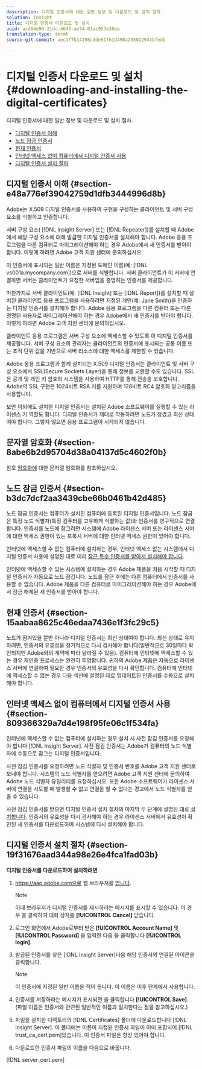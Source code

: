 ```yaml
---
description: 디지털 인증서에 대한 일반 정보 및 다운로드 및 설치 절차.
solution: Insight
title: 디지털 인증서 다운로드 및 설치
uuid: ac484e96-21dc-4643-ae74-01ac957e30ee
translation-type: tm+mt
source-git-commit: aec1f7b14198cdde91f61d490a235022943bfedb

---
```



# 디지털 인증서 다운로드 및 설치{#downloading-and-installing-the-digital-certificates}

디지털 인증서에 대한 일반 정보 및 다운로드 및 설치 절차.

* [디지털 인증서 이해](../../../../../home/c-inst-svr/c-install-ins-svr/t-install-proc-inst-svr-dpu/c-dnld-dgtl-cert/c-dnld-dgtl-cert.md#section-e48a776ef39042759d1dfb3444996d8b)
* [노드 잠금 인증서](../../../../../home/c-inst-svr/c-install-ins-svr/t-install-proc-inst-svr-dpu/c-dnld-dgtl-cert/c-dnld-dgtl-cert.md#section-b3dc7dcf2aa3439cbe66b0461b42d485)
* [현재 인증서](../../../../../home/c-inst-svr/c-install-ins-svr/t-install-proc-inst-svr-dpu/c-dnld-dgtl-cert/c-dnld-dgtl-cert.md#section-15aabaa8625c46edaa7436e1f3fc29c5)
* [인터넷 액세스 없이 컴퓨터에서 디지털 인증서 사용](../../../../../home/c-inst-svr/c-install-ins-svr/t-install-proc-inst-svr-dpu/c-dnld-dgtl-cert/c-dnld-dgtl-cert.md#section-809366329a7d4e198f95fe06c1f534fa)
* [디지털 인증서 설치 절차](../../../../../home/c-inst-svr/c-install-ins-svr/t-install-proc-inst-svr-dpu/c-dnld-dgtl-cert/c-dnld-dgtl-cert.md#section-19f31676aad344a98e26e4fca1fad03b)

## 디지털 인증서 이해 {#section-e48a776ef39042759d1dfb3444996d8b}

Adobe는 X.509 디지털 인증서를 사용하여 구현을 구성하는 클라이언트 및 서버 구성 요소를 식별하고 인증합니다.

서버 구성 요소( [!DNL Insight Server] 또는 [!DNL Repeater])를 설치할 때 Adobe에서 해당 구성 요소에 대해 발급한 디지털 인증서를 설치해야 합니다. Adobe 응용 프로그램을 다른 컴퓨터로 마이그레이션해야 하는 경우 Adobe에서 새 인증서를 받아야 합니다. 이렇게 하려면 Adobe 고객 지원 센터에 문의하십시오.

이 인증서에 표시되는 일반 이름은 지정된 도메인 이름(예: [!DNL vs001a.mycompany.com])으로 서버를 식별합니다. 서버 클라이언트가 이 서버에 연결하면 서버는 클라이언트가 요청한 서버임을 증명하는 인증서를 제공합니다.

마찬가지로 서버 클라이언트(예: [!DNL Insight] 또는 [!DNL Report])를 설치할 때 설치된 클라이언트 응용 프로그램을 사용하려면 지정된 개인(예: Jane Smith)을 인증하는 디지털 인증서를 설치해야 합니다. Adobe 응용 프로그램을 다른 컴퓨터 또는 다른 명명된 사용자로 마이그레이션해야 하는 경우 Adobe에서 새 인증서를 받아야 합니다. 이렇게 하려면 Adobe 고객 지원 센터에 문의하십시오.

클라이언트 응용 프로그램은 서버 구성 요소에 액세스할 수 있도록 이 디지털 인증서를 제공합니다. 서버 구성 요소의 관리자는 클라이언트의 인증서에 표시되는 공통 이름 또는 조직 단위 값을 기반으로 서버 리소스에 대한 액세스를 제한할 수 있습니다.

Adobe 응용 프로그램과 함께 설치되는 X.509 디지털 인증서는 클라이언트 및 서버 구성 요소에서 SSL(Secure Sockets Layer)을 통해 정보를 교환할 수도 있습니다. SSL은 공개 및 개인 키 암호화 시스템을 사용하여 HTTP를 통해 전송을 보호합니다. Adobe의 SSL 구현은 1024비트 RSA 키를 지원하며 128비트 RC4 암호화 알고리즘을 사용합니다.

보안 이외에도 설치한 디지털 인증서는 설치된 Adobe 소프트웨어를 실행할 수 있는 라이센스 키 역할도 합니다. 디지털 인증서가 제대로 작동하려면 노드가 잠겼고 최신 상태여야 합니다. 그렇지 않으면 응용 프로그램이 시작되지 않습니다.

## 문자열 암호화 {#section-8abe6b2d95704d38a04137d5c4602f0b}

암호 [암호화에](../../../../../home/c-inst-svr/c-install-ins-svr/t-install-proc-inst-svr-dpu/c-dnld-dgtl-cert/string-encryption.md#concept-35da0b53650a4d7e82b240ad27f6d45a) 대한 문자열 암호화를 참조하십시오.

## 노드 잠금 인증서 {#section-b3dc7dcf2aa3439cbe66b0461b42d485}

노드 잠금 인증서는 컴퓨터가 설치된 컴퓨터에 등록된 디지털 인증서입니다. 노드 잠금은 특정 노드 식별자(특정 컴퓨터를 고유하게 식별하는 값)와 인증서를 영구적으로 연결합니다. 인증서를 노드에 잠그려면 시스템에 Adobe 라이센스 서버 또는 라이센스 서버에 대한 액세스 권한이 있는 프록시 서버에 대한 인터넷 액세스 권한이 있어야 합니다.

인터넷에 액세스할 수 없는 컴퓨터에 설치하는 경우, 인터넷 액세스 없는 시스템에서 디지털 인증서 사용에 설명된 대로 미리 [잠근 특수 인증서를 받아서 설치해야 합니다](../../../../../home/c-inst-svr/c-install-ins-svr/t-install-proc-inst-svr-dpu/c-dnld-dgtl-cert/c-dnld-dgtl-cert.md#section-809366329a7d4e198f95fe06c1f534fa).

인터넷에 액세스할 수 있는 시스템에 설치하는 경우 Adobe 제품을 처음 시작할 때 디지털 인증서가 자동으로 노드 잠깁니다. 노드를 잠근 후에는 다른 컴퓨터에서 인증서를 사용할 수 없습니다. Adobe 제품을 다른 컴퓨터로 마이그레이션해야 하는 경우 Adobe에서 잠금 해제된 새 인증서를 받아야 합니다.

## 현재 인증서 {#section-15aabaa8625c46edaa7436e1f3fc29c5}

노드가 잠겨있을 뿐만 아니라 디지털 인증서는 최신 상태여야 합니다. 최신 상태로 유지하려면, 인증서의 유효성을 정기적으로 다시 검사해야 합니다(일반적으로 30일마다 확인되지만 Adobe와의 계약에 따라 달라질 수 있음). 컴퓨터에 인터넷에 액세스할 수 있는 경우 재인증 프로세스는 완전히 투명합니다. 귀하의 Adobe 제품은 자동으로 라이센스 서버에 연결하여 필요한 경우 인증서의 유효성을 다시 확인합니다. 컴퓨터에 인터넷에 액세스할 수 없는 경우 다음 섹션에 설명된 대로 업데이트된 인증서를 수동으로 설치해야 합니다.

## 인터넷 액세스 없이 컴퓨터에서 디지털 인증서 사용 {#section-809366329a7d4e198f95fe06c1f534fa}

인터넷에 액세스할 수 없는 컴퓨터에 설치하는 경우 설치 시 사전 잠김 인증서를 요청해야 합니다 [!DNL Insight Server]. 사전 잠김 인증서는 Adobe가 컴퓨터의 노드 식별자에 수동으로 잠그는 디지털 인증서입니다.

사전 잠김 인증서를 요청하려면 노드 식별자 및 인증서 번호를 Adobe 고객 지원 센터로 보내야 합니다. 시스템의 노드 식별자를 얻으려면 Adobe 고객 지원 센터에 문의하여 Adobe 노드 식별자 유틸리티를 요청하십시오. 또한 Adobe 소프트웨어가 라이센스 서버에 연결을 시도할 때 발생할 수 없고 연결을 할 수 없다는 경고에서 노드 식별자를 얻을 수 있습니다.

사전 잠김 인증서를 받으면 디지털 인증서 설치 절차의 마지막 두 단계에 설명된 대로 [설치합니다](../../../../../home/c-inst-svr/c-install-ins-svr/t-install-proc-inst-svr-dpu/c-dnld-dgtl-cert/c-dnld-dgtl-cert.md#section-19f31676aad344a98e26e4fca1fad03b). 인증서의 유효성을 다시 검사해야 하는 경우 라이센스 서버에서 유효성이 확인된 새 인증서를 다운로드하여 시스템에 다시 설치해야 합니다.

## 디지털 인증서 설치 절차 {#section-19f31676aad344a98e26e4fca1fad03b}

**디지털 인증서를 다운로드하여 설치하려면**

1. https://aap.adobe.com으로 웹 브라우저를 [엽니다](https://aap.adobe.com).

   >[!NOTE]
   >
   >이때 브라우저가 디지털 인증서를 제시하라는 메시지를 표시할 수 있습니다. 이 경우 을 클릭하여 대화 상자를 **[!UICONTROL Cancel]** 닫습니다.

1. 로그인 화면에서 Adobe로부터 받은 **[!UICONTROL Account Name]** 및 **[!UICONTROL Password]** 을 입력한 다음 을 클릭합니다 **[!UICONTROL login]**.

1. 발급된 인증서를 찾은 [!DNL Insight Server]다음 해당 인증서와 연결된 아이콘을 클릭합니다.

   >[!NOTE]
   >
   >이 인증서에 지정된 일반 이름을 적어 둡니다. 이 이름은 이후 단계에서 사용합니다.

1. 인증서를 저장하라는 메시지가 표시되면 을 클릭합니다 **[!UICONTROL Save]**. (파일 이름은 인증서와 관련된 일반적인 이름과 일치한다는 점을 참고하십시오.)
1. 파일을 설치한 디렉토리의 [!DNL Certificates] 폴더에 다운로드합니다 [!DNL Insight Server]. 이 폴더에는 이름이 지정된 인증서 파일이 이미 포함되어 [!DNL trust_ca_cert.pem]있습니다. 이 인증서 파일은 항상 있어야 합니다.

1. 다운로드한 인증서 파일의 이름을 다음으로 바꿉니다.

[!DNL server_cert.pem]

